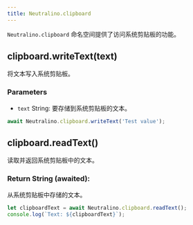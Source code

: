 ```yaml
---
title: Neutralino.clipboard
---
```


`Neutralino.clipboard` 命名空间提供了访问系统剪贴板的功能。

## clipboard.writeText(text)
将文本写入系统剪贴板。

### Parameters

- `text` String: 要存储到系统剪贴板的文本。

```js
await Neutralino.clipboard.writeText('Test value');
```

## clipboard.readText()
读取并返回系统剪贴板中的文本。

### Return String (awaited):
从系统剪贴板中存储的文本。


```js
let clipboardText = await Neutralino.clipboard.readText();
console.log(`Text: ${clipboardText}`);
```

